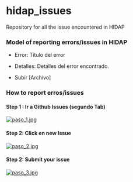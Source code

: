 # hidap_issues
Repository for all the issue encountered in HIDAP


### Model of reporting errors/issues in HIDAP

- Error: Titulo del error 


- Detalles: Detalles del error encontrado.


- Subir [Archivo]

### How to report erros/issues

#### Step 1 : Ir a Github Issues (segundo Tab)

[![paso_1.jpg](https://s27.postimg.org/ji6j5eow3/paso_1.jpg)](https://postimg.org/image/9kviccha7/)

#### Step 2: Click en new Issue 

[![paso_2.jpg](https://s13.postimg.org/qmkqeiiuv/paso_2.jpg)](https://postimg.org/image/5cx43o2k3/)


#### Step 2: Submit your issue

[![paso_3.jpg](https://s18.postimg.org/5jft9uj2h/paso_3.jpg)](https://postimg.org/image/6yhdykk5h/)
